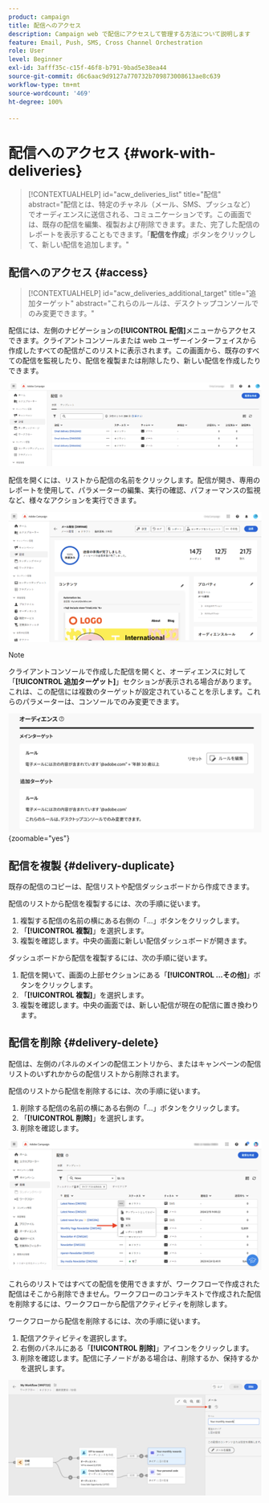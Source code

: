 ```yaml
---
product: campaign
title: 配信へのアクセス
description: Campaign web で配信にアクセスして管理する方法について説明します
feature: Email, Push, SMS, Cross Channel Orchestration
role: User
level: Beginner
exl-id: 3afff35c-c15f-46f8-b791-9bad5e38ea44
source-git-commit: d6c6aac9d9127a770732b709873008613ae8c639
workflow-type: tm+mt
source-wordcount: '469'
ht-degree: 100%

---
```


# 配信へのアクセス {#work-with-deliveries}

>[!CONTEXTUALHELP]
>id="acw_deliveries_list"
>title="配信"
>abstract="配信とは、特定のチャネル（メール、SMS、プッシュなど）でオーディエンスに送信される、コミュニケーションです。この画面では、既存の配信を編集、複製および削除できます。また、完了した配信のレポートを表示することもできます。「**配信を作成**」ボタンをクリックして、新しい配信を追加します。"

## 配信へのアクセス {#access}

>[!CONTEXTUALHELP]
>id="acw_deliveries_additional_target"
>title="追加ターゲット"
>abstract="これらのルールは、デスクトップコンソールでのみ変更できます。"

配信には、左側のナビゲーションの&#x200B;**[!UICONTROL 配信]**&#x200B;メニューからアクセスできます。クライアントコンソールまたは web ユーザーインターフェイスから作成したすべての配信がこのリストに表示されます。この画面から、既存のすべての配信を監視したり、配信を複製または削除したり、新しい配信を作成したりできます。

![インターフェイスに表示される配信のリスト](assets/deliveries-list.png)

配信を開くには、リストから配信の名前をクリックします。配信が開き、専用のレポートを使用して、パラメーターの編集、実行の確認、パフォーマンスの監視など、様々なアクションを実行できます。

![パラメーターとレポートを示す配信の詳細画面](assets/delivery-details.png)

>[!NOTE]
>
>クライアントコンソールで作成した配信を開くと、オーディエンスに対して「**[!UICONTROL 追加ターゲット]**」セクションが表示される場合があります。これは、この配信には複数のターゲットが設定されていることを示します。これらのパラメーターは、コンソールでのみ変更できます。
>
>![追加ターゲット設定に関する警告メッセージ](assets/target-warning-audience.png){zoomable="yes"}

## 配信を複製 {#delivery-duplicate}

既存の配信のコピーは、配信リストや配信ダッシュボードから作成できます。

配信のリストから配信を複製するには、次の手順に従います。

1. 複製する配信の名前の横にある右側の「...」ボタンをクリックします。
1. 「**[!UICONTROL 複製]**」を選択します。
1. 複製を確認します。中央の画面に新しい配信ダッシュボードが開きます。

ダッシュボードから配信を複製するには、次の手順に従います。

1. 配信を開いて、画面の上部セクションにある「**[!UICONTROL ...その他]**」ボタンをクリックします。
1. 「**[!UICONTROL 複製]**」を選択します。
1. 複製を確認します。中央の画面では、新しい配信が現在の配信に置き換わります。

## 配信を削除 {#delivery-delete}

配信は、左側のパネルのメインの配信エントリから、またはキャンペーンの配信リストのいずれかからの配信リストから削除されます。

配信のリストから配信を削除するには、次の手順に従います。

1. 削除する配信の名前の横にある右側の「...」ボタンをクリックします。
1. 「**[!UICONTROL 削除]**」を選択します。
1. 削除を確認します。

![配信リストインターフェイスからの配信の削除](assets/delete-delivery-from-list.png)

これらのリストではすべての配信を使用できますが、ワークフローで作成された配信はそこから削除できません。ワークフローのコンテキストで作成された配信を削除するには、ワークフローから配信アクティビティを削除します。

ワークフローから配信を削除するには、次の手順に従います。

1. 配信アクティビティを選択します。
1. 右側のパネルにある「**[!UICONTROL 削除]**」アイコンをクリックします。
1. 削除を確認します。配信に子ノードがある場合は、削除するか、保持するかを選択します。

![ワークフロー内の配信アクティビティの削除](assets/delete-delivery-from-wf.png)
